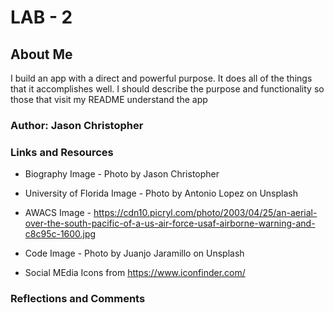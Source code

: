 # LAB - 2

## About Me

I build an app with a direct and powerful purpose. It does all of the things that it accomplishes well. I should describe the purpose and functionality so those that visit my README understand the app

### Author: Jason Christopher

### Links and Resources

* Biography Image - Photo by Jason Christopher
* University of Florida Image - Photo by Antonio Lopez on Unsplash
* AWACS Image - <https://cdn10.picryl.com/photo/2003/04/25/an-aerial-over-the-south-pacific-of-a-us-air-force-usaf-airborne-warning-and-c8c95c-1600.jpg>
* Code Image - Photo by Juanjo Jaramillo on Unsplash

* Social MEdia Icons from <https://www.iconfinder.com/>

### Reflections and Comments
